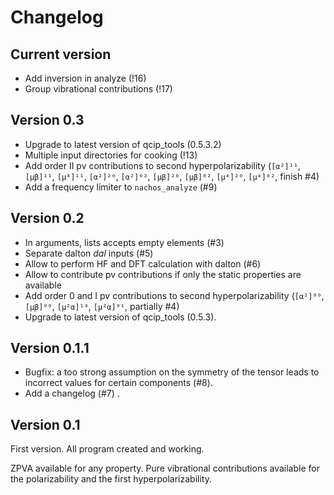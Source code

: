 # Changelog

## Current version

+ Add inversion in analyze (!16)
+ Group vibrational contributions (!17)

## Version 0.3

+ Upgrade to latest version of qcip_tools (0.5.3.2)
+ Multiple input directories for cooking (!13)
+ Add order II pv contributions to second hyperpolarizability (`[α²]¹¹`, `[µβ]¹¹`, `[µ⁴]¹¹`, `[α²]²⁰`, `[α²]⁰²`, `[µβ]²⁰`, `[µβ]⁰²`, `[µ⁴]²⁰`, `[µ⁴]⁰²`, finish #4)
+ Add a frequency limiter to `nachos_analyze` (#9)

## Version 0.2

+ In arguments, lists accepts empty elements (#3)
+ Separate dalton *dal* inputs (#5) 
+ Allow to perform HF and DFT calculation with dalton (#6)
+ Allow to contribute pv contributions if only the static properties are available
+ Add order 0 and I pv contributions to second hyperpolarizability (`[α²]⁰⁰`, `[µβ]⁰⁰`, `[µ²α]¹⁰`, `[µ²α]⁰¹`, partially #4)
+ Upgrade to latest version of qcip_tools (0.5.3).

## Version 0.1.1

+ Bugfix: a too strong assumption on the symmetry of the tensor leads to incorrect values for certain components (#8).
+ Add a changelog (#7) .


## Version 0.1

First version. All program created and working.

ZPVA available for any property. Pure vibrational contributions available for the polarizability and the first hyperpolarizability.
